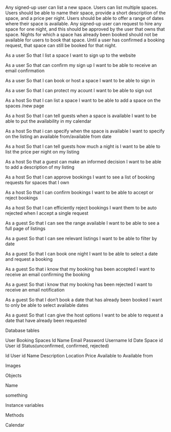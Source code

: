 Any signed-up user can list a new space.
Users can list multiple spaces.
Users should be able to name their space, provide a short description of the space, and a price per night.
Users should be able to offer a range of dates where their space is available.
Any signed-up user can request to hire any space for one night, and this should be approved by the user that owns that space.
Nights for which a space has already been booked should not be available for users to book that space.
Until a user has confirmed a booking request, that space can still be booked for that night.


As a user
So that I list a space
I want to sign up to the website

As a user 
So that can confirm my sign up
I want to be able to receive an email confirmation

As a user
So that I can book or host a space
I want to be able to sign in

As a user
So that I can protect my acount
I want to be able to sign out


As a host
So that I can list a space
I want to be able to add a space on the spaces /new page

As a host
So that I can tell guests when a space is available
I want to be able to put the availability in my calendar

As a host
So that i can specify when the space is available
I want to specify on the listing an available from/available from date

As a host
So that I can tell guests how much a night is
I want to be able to list the price per night on my listing

As a host 
So that a guest can make an informed decision
I want to be able to add a description of my listing

As a host
So that I can approve bookings
I want to see a list of booking requests for spaces that I own

As a host
So that I can confirm bookings
I want to be able to accept or reject bookings

As a host
So that I can efficiently reject bookings
I want them to be auto rejected when I accept a single request

As a guest
So that I can see the range available
I want to be able to see a full page of listings

As a guest
So that I can see relevant listings
I want to be able to filter by date

As a guest
So that I can book one night
I want to be able to select a date and request a booking

As a guest
So that i know that my booking has been accepted
I want to receive an email confirming the booking

As a guest
So that i know that my booking has been rejected
I want to receive an email notification

As a guest 
So that I don’t book a date that has already been booked
I want to only be able to select available dates

As a guest
So that I can give the host options
I want to be able to request a date that have already been requested
















Database tables

User
Booking
Spaces
Id
Name
Email
Password
Username
Id
Date
Space id
User id
Status(unconfirmed, confirmed, rejected)



Id
User id
Name
Description
Location
Price
Available to
Available from






Images







Objects

Name

something




Instance variables






Methods







Calendar







